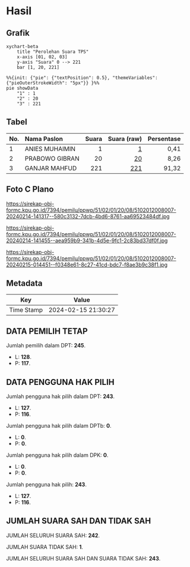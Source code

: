 # Hasil

## Grafik

```mermaid
xychart-beta
    title "Perolehan Suara TPS"
    x-axis [01, 02, 03]
    y-axis "Suara" 0 --> 221
    bar [1, 20, 221]
```

```mermaid
%%{init: {"pie": {"textPosition": 0.5}, "themeVariables": {"pieOuterStrokeWidth": "5px"}} }%%
pie showData
    "1" : 1
    "2" : 20
    "3" : 221
```

## Tabel

| No. | Nama Paslon    | Suara | Suara (raw) | Persentase |
|:--- |:-------------- | -----:| -----------:| ----------:|
| 1   | ANIES MUHAIMIN | 1     | [1][p-1]    | 0,41       |
| 2   | PRABOWO GIBRAN | 20    | [20][p-2]   | 8,26       |
| 3   | GANJAR MAHFUD  | 221   | [221][p-3]  | 91,32      |


[p-1]: https://github.com/gigit-pemilu/pemilu-2024-51-bali/blob/main/pilpres/hitung-suara/sub/51-bali/sub/02-tabanan/sub/01-selemadeg/sub/2008-wanagiri-kauh/sub/007-tps/sub/paslon-1.txt
[p-2]: https://github.com/gigit-pemilu/pemilu-2024-51-bali/blob/main/pilpres/hitung-suara/sub/51-bali/sub/02-tabanan/sub/01-selemadeg/sub/2008-wanagiri-kauh/sub/007-tps/sub/paslon-2.txt
[p-3]: https://github.com/gigit-pemilu/pemilu-2024-51-bali/blob/main/pilpres/hitung-suara/sub/51-bali/sub/02-tabanan/sub/01-selemadeg/sub/2008-wanagiri-kauh/sub/007-tps/sub/paslon-3.txt

## Foto C Plano

https://sirekap-obj-formc.kpu.go.id/7394/pemilu/ppwp/51/02/01/20/08/5102012008007-20240214-141317--580c3132-7dcb-4bd6-8761-aa69523484df.jpg

https://sirekap-obj-formc.kpu.go.id/7394/pemilu/ppwp/51/02/01/20/08/5102012008007-20240214-141455--aea959b9-341b-4d5e-9fc1-2c83bd37df0f.jpg

https://sirekap-obj-formc.kpu.go.id/7394/pemilu/ppwp/51/02/01/20/08/5102012008007-20240215-014451--f0348e61-8c27-41cd-bdc7-f8ae3b9c38f1.jpg


## Metadata

| Key        | Value               |
| ---------- | ------------------- |
| Time Stamp | 2024-02-15 21:30:27 |


## DATA PEMILIH TETAP

Jumlah pemilih dalam DPT: **245**.
 * L: **128**.
 * P: **117**.

## DATA PENGGUNA HAK PILIH

Jumlah pengguna hak pilih dalam DPT: **243**.
 * L: **127**.
 * P: **116**.

Jumlah pengguna hak pilih dalam DPTb: **0**.
 * L: **0**.
 * P: **0**.

Jumlah pengguna hak pilih dalam DPK: **0**.
 * L: **0**.
 * P: **0**.

Jumlah pengguna hak pilih: **243**.
 * L: **127**.
 * P: **116**.

## JUMLAH SUARA SAH DAN TIDAK SAH

JUMLAH SELURUH SUARA SAH: **242**.

JUMLAH SUARA TIDAK SAH: **1**.

JUMLAH SELURUH SUARA SAH DAN SUARA TIDAK SAH: **243**.


